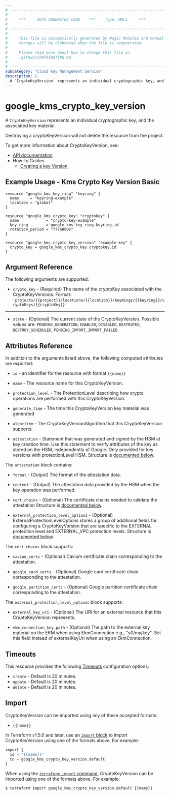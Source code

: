 ```yaml
---
# ----------------------------------------------------------------------------
#
#     ***     AUTO GENERATED CODE    ***    Type: MMv1     ***
#
# ----------------------------------------------------------------------------
#
#     This file is automatically generated by Magic Modules and manual
#     changes will be clobbered when the file is regenerated.
#
#     Please read more about how to change this file in
#     .github/CONTRIBUTING.md.
#
# ----------------------------------------------------------------------------
subcategory: "Cloud Key Management Service"
description: |-
  A `CryptoKeyVersion` represents an individual cryptographic key, and the associated key material.
---
```


# google\_kms\_crypto\_key\_version

A `CryptoKeyVersion` represents an individual cryptographic key, and the associated key material.


Destroying a cryptoKeyVersion will not delete the resource from the project.


To get more information about CryptoKeyVersion, see:

* [API documentation](https://cloud.google.com/kms/docs/reference/rest/v1/projects.locations.keyRings.cryptoKeys.cryptoKeyVersions)
* How-to Guides
    * [Creating a key Version](https://cloud.google.com/kms/docs/reference/rest/v1/projects.locations.keyRings.cryptoKeys.cryptoKeyVersions/create)

## Example Usage - Kms Crypto Key Version Basic


```hcl
resource "google_kms_key_ring" "keyring" {
  name     = "keyring-example"
  location = "global"
}

resource "google_kms_crypto_key" "cryptokey" {
  name            = "crypto-key-example"
  key_ring        = google_kms_key_ring.keyring.id
  rotation_period = "7776000s"
}

resource "google_kms_crypto_key_version" "example-key" {
  crypto_key = google_kms_crypto_key.cryptokey.id
}
```

## Argument Reference

The following arguments are supported:


* `crypto_key` -
  (Required)
  The name of the cryptoKey associated with the CryptoKeyVersions.
  Format: `'projects/{{project}}/locations/{{location}}/keyRings/{{keyring}}/cryptoKeys/{{cryptoKey}}'`


- - -


* `state` -
  (Optional)
  The current state of the CryptoKeyVersion.
  Possible values are: `PENDING_GENERATION`, `ENABLED`, `DISABLED`, `DESTROYED`, `DESTROY_SCHEDULED`, `PENDING_IMPORT`, `IMPORT_FAILED`.


## Attributes Reference

In addition to the arguments listed above, the following computed attributes are exported:

* `id` - an identifier for the resource with format `{{name}}`

* `name` -
  The resource name for this CryptoKeyVersion.

* `protection_level` -
  The ProtectionLevel describing how crypto operations are performed with this CryptoKeyVersion.

* `generate_time` -
  The time this CryptoKeyVersion key material was generated

* `algorithm` -
  The CryptoKeyVersionAlgorithm that this CryptoKeyVersion supports.

* `attestation` -
  Statement that was generated and signed by the HSM at key creation time. Use this statement to verify attributes of the key as stored on the HSM, independently of Google.
  Only provided for key versions with protectionLevel HSM.
  Structure is [documented below](#nested_attestation).


<a name="nested_attestation"></a>The `attestation` block contains:

* `format` -
  (Output)
  The format of the attestation data.

* `content` -
  (Output)
  The attestation data provided by the HSM when the key operation was performed.

* `cert_chains` -
  (Optional)
  The certificate chains needed to validate the attestation
  Structure is [documented below](#nested_cert_chains).

* `external_protection_level_options` -
  (Optional)
  ExternalProtectionLevelOptions stores a group of additional fields for configuring a CryptoKeyVersion that are specific to the EXTERNAL protection level and EXTERNAL_VPC protection levels.
  Structure is [documented below](#nested_external_protection_level_options).


<a name="nested_cert_chains"></a>The `cert_chains` block supports:

* `cavium_certs` -
  (Optional)
  Cavium certificate chain corresponding to the attestation.

* `google_card_certs` -
  (Optional)
  Google card certificate chain corresponding to the attestation.

* `google_partition_certs` -
  (Optional)
  Google partition certificate chain corresponding to the attestation.

<a name="nested_external_protection_level_options"></a>The `external_protection_level_options` block supports:

* `external_key_uri` -
  (Optional)
  The URI for an external resource that this CryptoKeyVersion represents.

* `ekm_connection_key_path` -
  (Optional)
  The path to the external key material on the EKM when using EkmConnection e.g., "v0/my/key". Set this field instead of externalKeyUri when using an EkmConnection.

## Timeouts

This resource provides the following
[Timeouts](https://developer.hashicorp.com/terraform/plugin/sdkv2/resources/retries-and-customizable-timeouts) configuration options:

- `create` - Default is 20 minutes.
- `update` - Default is 20 minutes.
- `delete` - Default is 20 minutes.

## Import


CryptoKeyVersion can be imported using any of these accepted formats:

* `{{name}}`


In Terraform v1.5.0 and later, use an [`import` block](https://developer.hashicorp.com/terraform/language/import) to import CryptoKeyVersion using one of the formats above. For example:

```tf
import {
  id = "{{name}}"
  to = google_kms_crypto_key_version.default
}
```

When using the [`terraform import` command](https://developer.hashicorp.com/terraform/cli/commands/import), CryptoKeyVersion can be imported using one of the formats above. For example:

```
$ terraform import google_kms_crypto_key_version.default {{name}}
```
